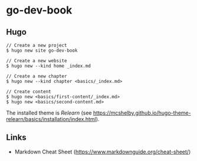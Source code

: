 # go-dev-book

## Hugo

````
// Create a new project
$ hugo new site go-dev-book

// Create a new website
$ hugo new --kind home _index.md

// Create a new chapter
$ hugo new --kind chapter <basics/_index.md>

// Create content
$ hugo new <basics/first-content/_index.md>
$ hugo new <basics/second-content.md>
````

The installed theme is *Relearn* (see https://mcshelby.github.io/hugo-theme-relearn/basics/installation/index.html).

## Links

* Markdown Cheat Sheet (https://www.markdownguide.org/cheat-sheet/)
